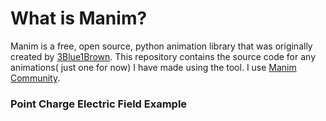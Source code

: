 # What is Manim?
Manim is a free, open source, python animation library that was originally created by [3Blue1Brown](https://www.3blue1brown.com/). 
This repository contains the source code for any animations( just one for now) I have made using the tool. I use [Manim Community](https://www.manim.community/).

### Point Charge Electric Field Example
